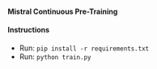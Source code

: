 #### Mistral Continuous Pre-Training

#### Instructions
- Run: `pip install -r requirements.txt`
- Run: `python train.py`